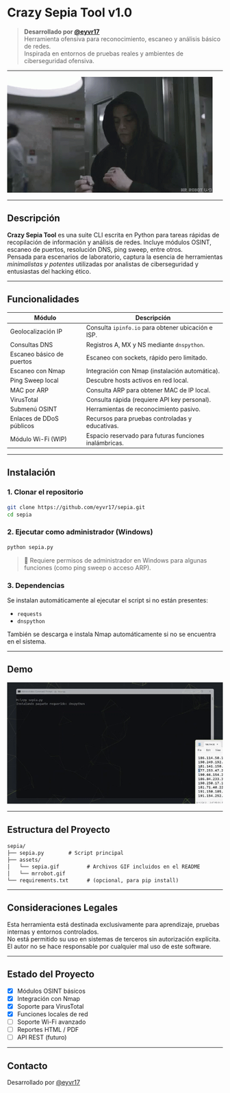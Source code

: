 # Crazy Sepia Tool v1.0

> **Desarrollado por [@eyvr17](https://x.com/eyvr17)**  
> Herramienta ofensiva para reconocimiento, escaneo y análisis básico de redes.  
> Inspirada en entornos de pruebas reales y ambientes de ciberseguridad ofensiva.

---

![Mr. Robot GIF](assets/mrrobot.gif)

---

## Descripción

**Crazy Sepia Tool** es una suite CLI escrita en Python para tareas rápidas de recopilación de información y análisis de redes. Incluye módulos OSINT, escaneo de puertos, resolución DNS, ping sweep, entre otros.  
Pensada para escenarios de laboratorio, captura la esencia de herramientas *minimalistas y potentes* utilizadas por analistas de ciberseguridad y entusiastas del hacking ético.

---

## Funcionalidades

| Módulo                   | Descripción                                                |
|--------------------------|------------------------------------------------------------|
| Geolocalización IP       | Consulta `ipinfo.io` para obtener ubicación e ISP.         |
| Consultas DNS            | Registros A, MX y NS mediante `dnspython`.                |
| Escaneo básico de puertos| Escaneo con sockets, rápido pero limitado.                |
| Escaneo con Nmap         | Integración con Nmap (instalación automática).            |
| Ping Sweep local         | Descubre hosts activos en red local.                      |
| MAC por ARP              | Consulta ARP para obtener MAC de IP local.                |
| VirusTotal               | Consulta rápida (requiere API key personal).              |
| Submenú OSINT            | Herramientas de reconocimiento pasivo.                    |
| Enlaces de DDoS públicos | Recursos para pruebas controladas y educativas.           |
| Módulo Wi-Fi (WIP)       | Espacio reservado para futuras funciones inalámbricas.    |

---

## Instalación

### 1. Clonar el repositorio

```bash
git clone https://github.com/eyvr17/sepia.git
cd sepia
```

### 2. Ejecutar como administrador (Windows)

```bash
python sepia.py
```
> 📌 Requiere permisos de administrador en Windows para algunas funciones (como ping sweep o acceso ARP).

### 3. Dependencias

Se instalan automáticamente al ejecutar el script si no están presentes:
- `requests`
- `dnspython`

También se descarga e instala Nmap automáticamente si no se encuentra en el sistema.

---

## Demo


![Sepia GIF](assets/sepia.gif)


---

## Estructura del Proyecto

```
sepia/
├── sepia.py        # Script principal
├── assets/
│   └── sepia.gif         # Archivos GIF incluidos en el README
│   └── mrrobot.gif
└── requirements.txt      # (opcional, para pip install)
```

---

## Consideraciones Legales

Esta herramienta está destinada exclusivamente para aprendizaje, pruebas internas y entornos controlados.  
No está permitido su uso en sistemas de terceros sin autorización explícita.  
El autor no se hace responsable por cualquier mal uso de este software.

---

## Estado del Proyecto

- [x] Módulos OSINT básicos
- [x] Integración con Nmap
- [x] Soporte para VirusTotal
- [x] Funciones locales de red
- [ ] Soporte Wi-Fi avanzado
- [ ] Reportes HTML / PDF
- [ ] API REST (futuro)

---

## Contacto


Desarrollado por [@eyvr17](https://x.com/eyvr17)
